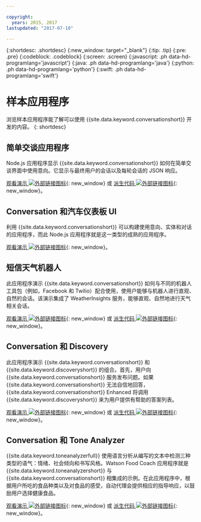 ```yaml
---

copyright:
  years: 2015, 2017
lastupdated: "2017-07-10"

---
```


{:shortdesc: .shortdesc}
{:new_window: target="_blank"}
{:tip: .tip}
{:pre: .pre}
{:codeblock: .codeblock}
{:screen: .screen}
{:javascript: .ph data-hd-programlang='javascript'}
{:java: .ph data-hd-programlang='java'}
{:python: .ph data-hd-programlang='python'}
{:swift: .ph data-hd-programlang='swift'}

# 样本应用程序

浏览样本应用程序能了解可以使用 {{site.data.keyword.conversationshort}} 开发的内容。
{: shortdesc}

## 简单交谈应用程序

Node.js 应用程序显示 {{site.data.keyword.conversationshort}} 如何在简单交谈界面中使用意向。它显示与最终用户的会话以及每轮会话的 JSON 响应。

[观看演示 ![外部链接图标](../../icons/launch-glyph.svg "外部链接图标")](http://conversation-simple.mybluemix.net/){: new_window} 或 [派生代码 ![外部链接图标](../../icons/launch-glyph.svg "外部链接图标")](https://github.com/watson-developer-cloud/conversation-simple){: new_window}。

## Conversation 和汽车仪表板 UI

利用 {{site.data.keyword.conversationshort}} 可以构建使用意向、实体和对话的应用程序，而此 Node.js 应用程序就是这一类型的成熟的应用程序。

[观看演示 ![外部链接图标](../../icons/launch-glyph.svg "外部链接图标")](https://conversation-demo.mybluemix.net/){: new_window}。

## 短信天气机器人

此应用程序演示 {{site.data.keyword.conversationshort}} 如何与不同的机器人工具包（例如，Facebook 和 Twilio）配合使用，使用户能够与机器人进行直观、自然的会话。该演示集成了 WeatherInsights 服务，能够直观、自然地进行天气相关会话。

 [观看演示 ![外部链接图标](../../icons/launch-glyph.svg "外部链接图标")](https://text-bot.mybluemix.net/  ){: new_window} 或 [派生代码 ![外部链接图标](../../icons/launch-glyph.svg "外部链接图标")](https://github.com/watson-developer-cloud/text-bot){: new_window}。

## Conversation 和 Discovery

此应用程序演示 {{site.data.keyword.conversationshort}} 和 {{site.data.keyword.discoveryshort}} 的组合。首先，用户向 {{site.data.keyword.conversationshort}} 服务发布问题。如果 {{site.data.keyword.conversationshort}} 无法自信地回答，{{site.data.keyword.conversationshort}} Enhanced 将调用 {{site.data.keyword.discoveryshort}} 来为用户提供有帮助的答案列表。

[观看演示 ![外部链接图标](../../icons/launch-glyph.svg "外部链接图标")](https://conversation-with-discovery-within-ui.mybluemix.net/){: new_window} 或 [派生代码 ![外部链接图标](../../icons/launch-glyph.svg "外部链接图标")](https://github.com/watson-developer-cloud/conversation-enhanced){: new_window}。

## Conversation 和 Tone Analyzer

{{site.data.keyword.toneanalyzerfull}} 使用语言分析从编写的文本中检测三种类型的语气：情绪、社会倾向和书写风格。Watson Food Coach 应用程序就是 {{site.data.keyword.toneanalyzershort}} 与 {{site.data.keyword.conversationshort}} 相集成的示例。在此应用程序中，根据用户所吃的食品种类以及对食品的感受，自动代理会提供相应的指导响应，以鼓励用户选择健康食品。

[观看演示 ![外部链接图标](../../icons/launch-glyph.svg "外部链接图标")](https://food-coach.mybluemix.net/){: new_window} 或 [派生代码 ![外部链接图标](../../icons/launch-glyph.svg "外部链接图标")](https://github.com/watson-developer-cloud/food-coach){: new_window}。

